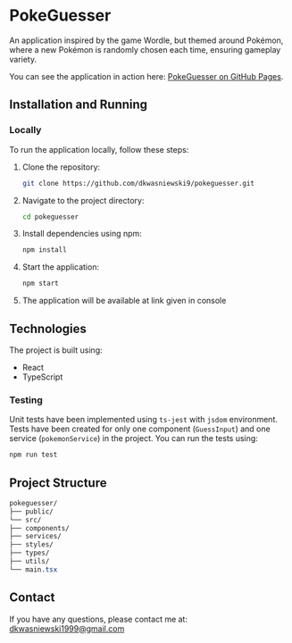 # PokeGuesser

An application inspired by the game Wordle, but themed around Pokémon, where a new Pokémon is randomly chosen each time, ensuring gameplay variety.

You can see the application in action here: [PokeGuesser on GitHub Pages](https://dkwasniewski9.github.io/pokeguesser/).

## Installation and Running

### Locally

To run the application locally, follow these steps:

1. Clone the repository:

   ```bash
   git clone https://github.com/dkwasniewski9/pokeguesser.git
2. Navigate to the project directory:
   ```bash
   cd pokeguesser
3. Install dependencies using npm:
   ```bash
   npm install
4. Start the application:
   ```bash
   npm start
5. The application will be available at link given in console

## Technologies

The project is built using:

- React
- TypeScript

### Testing

Unit tests have been implemented using `ts-jest` with `jsdom` environment. Tests have been created for only one component (`GuessInput`) and one service (`pokemonService`) in the project.
You can run the tests using:

```bash
npm run test
```

## Project Structure
```css
pokeguesser/
├── public/
└── src/
├── components/
├── services/
├── styles/
├── types/
├── utils/
└── main.tsx
```
## Contact
If you have any questions, please contact me at: dkwasniewski1999@gmail.com
